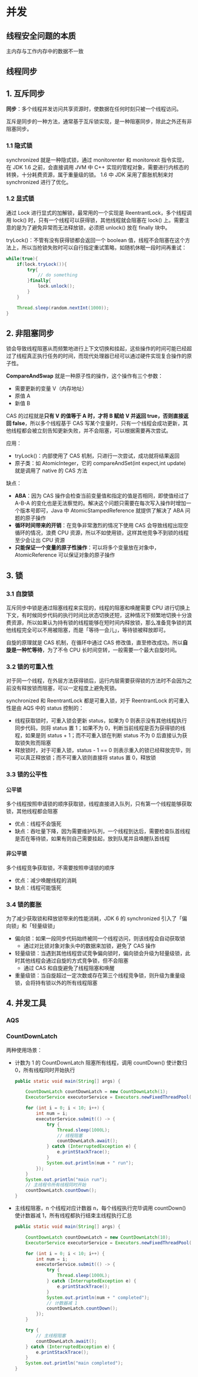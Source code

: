 # 并发

## 线程安全问题的本质

主内存与工作内存中的数据不一致

## 线程同步

## 1. 互斥同步

**同步**：多个线程并发访问共享资源时，使数据在任何时刻只被一个线程访问。

互斥是同步的一种方法，通常基于互斥锁实现，是一种阻塞同步，除此之外还有非阻塞同步。

### 1.1 隐式锁

synchronized 就是一种隐式锁，通过 monitorenter 和 monitorexit 指令实现，在 JDK 1.6 之前，会直接调用 JVM 中 C++ 实现的管程对象，需要进行内核态的转换，十分耗费资源，属于重量级的锁。 1.6 中 JDK 采用了膨胀机制来対 synchronized 进行了优化。

### 1.2 显式锁

通过 Lock 进行显式的加解锁，最常用的一个实现是 ReentrantLock，多个线程调用 lock() 时，只有一个线程可以获得锁，其他线程就会阻塞在 lock() 上。需要注意的是为了避免异常而无法释放锁，必须把 unlock() 放在 finally 块中。

tryLock()：不管有没有获得锁都会返回一个 boolean 值，线程不会阻塞在这个方法上，所以当抢锁失败时可以自行指定重试策略，如随机休眠一段时间再重试：

```java
while(true){
    if(lock.tryLock()){
        try{
            // do something
        }finally{
            lock.unlock();
        }
    }

    Thread.sleep(random.nextInt(1000));
}
```

## 2. 非阻塞同步

锁会导致线程阻塞从而频繁地进行上下文切换和挂起，这些操作的时间可能已经超过了线程真正执行任务的时间，而现代处理器已经可以通过硬件实现复合操作的原子性。

**CompareAndSwap** 就是一种原子性的操作，这个操作有三个参数：

* 需要更新的变量 V（内存地址）
* 原值 A
* 新值 B

CAS 的过程就是**只有 V 的值等于 A 时，才将 B 赋给 V 并返回 true，否则直接返回 false**，所以多个线程基于 CAS 写某个变量时，只有一个线程会成功更新，其他线程都会被立刻告知更新失败，并不会阻塞，可以根据需要再次尝试。

应用：

* tryLock()：内部使用了 CAS 机制，只进行一次尝试，成功就将结果返回
* 原子类：如 AtomicInteger，它的 compareAndSet(int expect,int update) 就是调用了 native 的 CAS 方法

缺点：

* **ABA**：因为 CAS 操作会检查当前变量值和指定的值是否相同，即使值经过了 A-B-A 的变化也是无法察觉的。解决这个问题只需要在每次写入操作时增加一个版本号即可，Java 中 AtomicStampedReference 就提供了解决了 ABA 问题的原子操作
* **循环时间带来的开销**：在竞争非常激烈的情况下使用 CAS 会导致线程出现空循环的情况，浪费 CPU 资源，所以不如使用锁，这样其他竞争不到锁的线程至少会让出 CPU 资源
* **只能保证一个变量的原子性操作**：可以将多个变量放在对象中，AtomicReference 可以保证对象的原子操作

## 3. 锁

### 3.1 自旋锁

互斥同步中锁是通过阻塞线程来实现的，线程的阻塞和唤醒需要 CPU 进行切换上下文，有时候同步代码的执行时间比状态切换还短，这种情况下频繁地切换十分浪费资源，所以如果认为持有锁的线程能够在短时间内释放锁，那么准备竞争锁的其他线程完全可以不用被阻塞，而是「等待一会儿」，等待锁被释放即可。

自旋的原理就是 CAS 机制，在循环中通过 CAS 修改值，直至修改成功。所以**自旋是一种忙等待**，为了不令 CPU 长时间空转，一般需要一个最大自旋时间。

### 3.2 锁的可重入性

对于同一个线程，在外层方法获得锁后，运行内层需要获得锁的方法时不会因为之前没有释放锁而阻塞，可以一定程度上避免死锁。

synchronized 和 ReentrantLock 都是可重入锁，对于 ReentrantLock 的可重入性是由 AQS 中的 status 控制的：

* 线程获取锁时，可重入锁会更新 status，如果为 0 则表示没有其他线程执行同步代码，则将 status 置 1；如果不为 0，判断当前线程是否为获得锁的线程，如果是则 status + 1；而不可重入锁在判断 status 不为 0 后直接认为获取锁失败而阻塞
* 释放锁时，对于可重入锁，status - 1 == 0 则表示重入的锁已经释放完毕，则可以真正释放锁；而不可重入锁则直接将 status 置 0，释放锁

### 3.3 锁的公平性

#### 公平锁

多个线程按照申请锁的顺序获取锁，线程直接进入队列，只有第一个线程能够获取锁，其他线程都会阻塞
* 优点：线程不会饿死
* 缺点：吞吐量下降，因为需要维护队列，一个线程到达后，需要检查队首线程是否在等待锁，如果有则自己需要挂起，放到队尾并且唤醒队首线程

#### 非公平锁

多个线程竞争获取锁，不需要按照申请锁的顺序
* 优点：减少唤醒线程的消耗
* 缺点：线程可能饿死

### 3.4 锁的膨胀

为了减少获取锁和释放锁带来的性能消耗，JDK 6 的 synchronized 引入了「偏向锁」和「轻量级锁」
* 偏向锁：如果一段同步代码始终被同一个线程访问，则该线程会自动获取锁
    * 通过对比锁对象对象头中的数据来加锁，避免了 CAS 操作
* 轻量级锁：当遇到其他线程尝试竞争偏向锁时，偏向锁会升级为轻量级锁，此时其他线程会通过自旋的方式竞争锁，但不会阻塞
    * 通过 CAS 和自旋避免了线程阻塞和唤醒
* 重量级锁：当自旋超过一定次数或存在第三个线程竞争锁，则升级为重量级锁，会将持有锁以外的所有线程阻塞

## 4. 并发工具

### AQS

### CountDownLatch

两种使用场景：

* 计数为 1 的 CountDownLatch 阻塞所有线程，调用 countDown() 使计数归 0，所有线程同时开始执行

    ```java
    public static void main(String[] args) {

        CountDownLatch countDownLatch = new CountDownLatch(1);
        ExecutorService executorService = Executors.newFixedThreadPool(10);

        for (int i = 0; i < 10; i++) {
            int num = i;
            executorService.submit(() -> {
                try {
                    Thread.sleep(1000L);
                    // 线程阻塞
                    countDownLatch.await();
                } catch (InterruptedException e) {
                    e.printStackTrace();
                }
                System.out.println(num + " run");
            });
        }
        System.out.println("main run");
        // 主线程令所有线程同时开始
        countDownLatch.countDown();
    }
    ```

* 主线程阻塞，n 个线程对应计数器 n，每个线程执行完毕调用 countDown() 使计数器减 1，所有线程都执行结束主线程执行汇总

    ```java
    public static void main(String[] args) {

        CountDownLatch countDownLatch = new CountDownLatch(10);
        ExecutorService executorService = Executors.newFixedThreadPool(10);

        for (int i = 0; i < 10; i++) {
            int num = i;
            executorService.submit(() -> {
                try {
                    Thread.sleep(1000L);
                } catch (InterruptedException e) {
                    e.printStackTrace();
                }
                System.out.println(num + " completed");
                // 计数器减 1
                countDownLatch.countDown();
            });
        }

        try {
            // 主线程阻塞
            countDownLatch.await();
        } catch (InterruptedException e) {
            e.printStackTrace();
        }
        System.out.println("main completed");
    }
    ```